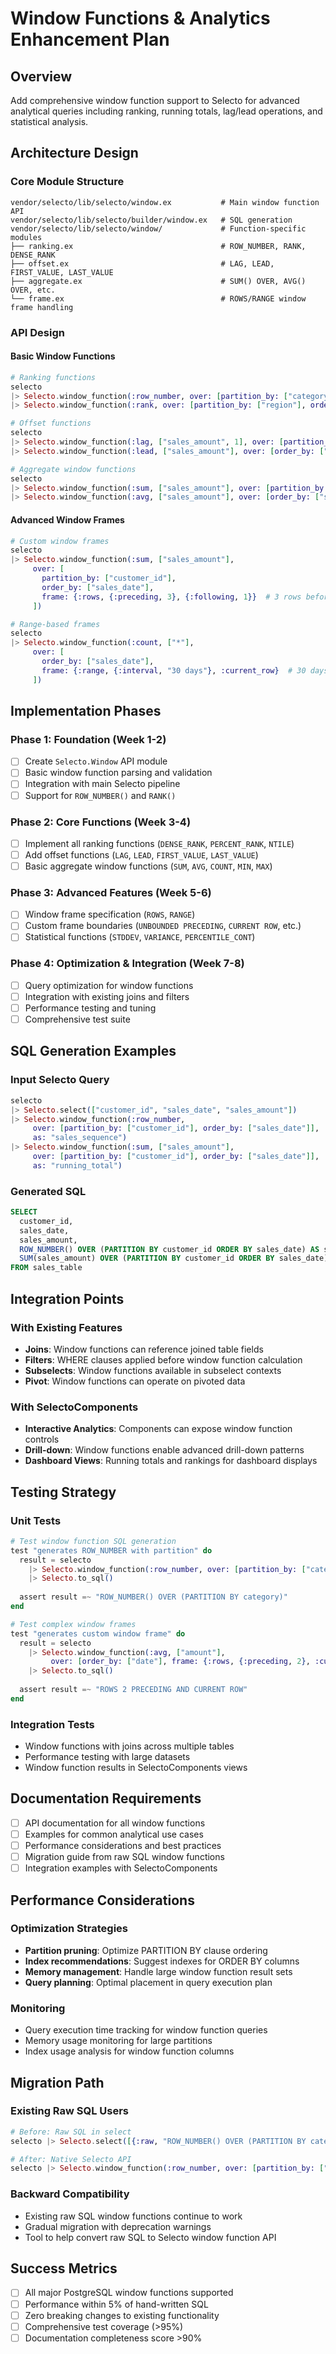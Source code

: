 # Window Functions & Analytics Enhancement Plan

## Overview

Add comprehensive window function support to Selecto for advanced analytical queries including ranking, running totals, lag/lead operations, and statistical analysis.

## Architecture Design

### Core Module Structure
```
vendor/selecto/lib/selecto/window.ex           # Main window function API
vendor/selecto/lib/selecto/builder/window.ex   # SQL generation
vendor/selecto/lib/selecto/window/             # Function-specific modules
├── ranking.ex                                 # ROW_NUMBER, RANK, DENSE_RANK
├── offset.ex                                  # LAG, LEAD, FIRST_VALUE, LAST_VALUE  
├── aggregate.ex                               # SUM() OVER, AVG() OVER, etc.
└── frame.ex                                   # ROWS/RANGE window frame handling
```

### API Design

#### Basic Window Functions
```elixir
# Ranking functions
selecto
|> Selecto.window_function(:row_number, over: [partition_by: ["category"], order_by: ["sales_date"]])
|> Selecto.window_function(:rank, over: [partition_by: ["region"], order_by: [{"total_sales", :desc}]])

# Offset functions  
selecto
|> Selecto.window_function(:lag, ["sales_amount", 1], over: [partition_by: ["customer_id"], order_by: ["sales_date"]])
|> Selecto.window_function(:lead, ["sales_amount"], over: [order_by: ["sales_date"]], as: "next_month_sales")

# Aggregate window functions
selecto  
|> Selecto.window_function(:sum, ["sales_amount"], over: [partition_by: ["region"], order_by: ["sales_date"]])
|> Selecto.window_function(:avg, ["sales_amount"], over: [order_by: ["sales_date"], frame: {:rows, :unbounded_preceding, :current_row}])
```

#### Advanced Window Frames
```elixir
# Custom window frames
selecto
|> Selecto.window_function(:sum, ["sales_amount"], 
     over: [
       partition_by: ["customer_id"],
       order_by: ["sales_date"],
       frame: {:rows, {:preceding, 3}, {:following, 1}}  # 3 rows before to 1 row after
     ])

# Range-based frames
selecto  
|> Selecto.window_function(:count, ["*"],
     over: [
       order_by: ["sales_date"], 
       frame: {:range, {:interval, "30 days"}, :current_row}  # 30 days preceding
     ])
```

## Implementation Phases

### Phase 1: Foundation (Week 1-2)
- [ ] Create `Selecto.Window` API module
- [ ] Basic window function parsing and validation
- [ ] Integration with main Selecto pipeline
- [ ] Support for `ROW_NUMBER()` and `RANK()`

### Phase 2: Core Functions (Week 3-4) 
- [ ] Implement all ranking functions (`DENSE_RANK`, `PERCENT_RANK`, `NTILE`)
- [ ] Add offset functions (`LAG`, `LEAD`, `FIRST_VALUE`, `LAST_VALUE`)
- [ ] Basic aggregate window functions (`SUM`, `AVG`, `COUNT`, `MIN`, `MAX`)

### Phase 3: Advanced Features (Week 5-6)
- [ ] Window frame specification (`ROWS`, `RANGE`)
- [ ] Custom frame boundaries (`UNBOUNDED PRECEDING`, `CURRENT ROW`, etc.)
- [ ] Statistical functions (`STDDEV`, `VARIANCE`, `PERCENTILE_CONT`)

### Phase 4: Optimization & Integration (Week 7-8)
- [ ] Query optimization for window functions
- [ ] Integration with existing joins and filters  
- [ ] Performance testing and tuning
- [ ] Comprehensive test suite

## SQL Generation Examples

### Input Selecto Query
```elixir
selecto
|> Selecto.select(["customer_id", "sales_date", "sales_amount"])
|> Selecto.window_function(:row_number, 
     over: [partition_by: ["customer_id"], order_by: ["sales_date"]], 
     as: "sales_sequence")
|> Selecto.window_function(:sum, ["sales_amount"],
     over: [partition_by: ["customer_id"], order_by: ["sales_date"]], 
     as: "running_total")
```

### Generated SQL
```sql
SELECT 
  customer_id,
  sales_date, 
  sales_amount,
  ROW_NUMBER() OVER (PARTITION BY customer_id ORDER BY sales_date) AS sales_sequence,
  SUM(sales_amount) OVER (PARTITION BY customer_id ORDER BY sales_date) AS running_total
FROM sales_table
```

## Integration Points

### With Existing Features
- **Joins**: Window functions can reference joined table fields
- **Filters**: WHERE clauses applied before window function calculation  
- **Subselects**: Window functions available in subselect contexts
- **Pivot**: Window functions can operate on pivoted data

### With SelectoComponents
- **Interactive Analytics**: Components can expose window function controls
- **Drill-down**: Window functions enable advanced drill-down patterns
- **Dashboard Views**: Running totals and rankings for dashboard displays

## Testing Strategy

### Unit Tests
```elixir
# Test window function SQL generation
test "generates ROW_NUMBER with partition" do
  result = selecto
    |> Selecto.window_function(:row_number, over: [partition_by: ["category"]])
    |> Selecto.to_sql()
    
  assert result =~ "ROW_NUMBER() OVER (PARTITION BY category)"
end

# Test complex window frames
test "generates custom window frame" do 
  result = selecto
    |> Selecto.window_function(:avg, ["amount"], 
         over: [order_by: ["date"], frame: {:rows, {:preceding, 2}, :current_row}])
    |> Selecto.to_sql()
    
  assert result =~ "ROWS 2 PRECEDING AND CURRENT ROW"
end
```

### Integration Tests
- Window functions with joins across multiple tables
- Performance testing with large datasets
- Window function results in SelectoComponents views

## Documentation Requirements

- [ ] API documentation for all window functions
- [ ] Examples for common analytical use cases  
- [ ] Performance considerations and best practices
- [ ] Migration guide from raw SQL window functions
- [ ] Integration examples with SelectoComponents

## Performance Considerations

### Optimization Strategies
- **Partition pruning**: Optimize PARTITION BY clause ordering
- **Index recommendations**: Suggest indexes for ORDER BY columns
- **Memory management**: Handle large window function result sets
- **Query planning**: Optimal placement in query execution plan

### Monitoring
- Query execution time tracking for window function queries
- Memory usage monitoring for large partitions
- Index usage analysis for window function columns

## Migration Path

### Existing Raw SQL Users
```elixir
# Before: Raw SQL in select
selecto |> Selecto.select([{:raw, "ROW_NUMBER() OVER (PARTITION BY category ORDER BY date)"}])

# After: Native Selecto API  
selecto |> Selecto.window_function(:row_number, over: [partition_by: ["category"], order_by: ["date"]])
```

### Backward Compatibility
- Existing raw SQL window functions continue to work
- Gradual migration with deprecation warnings
- Tool to help convert raw SQL to Selecto window function API

## Success Metrics

- [ ] All major PostgreSQL window functions supported
- [ ] Performance within 5% of hand-written SQL  
- [ ] Zero breaking changes to existing functionality
- [ ] Comprehensive test coverage (>95%)
- [ ] Documentation completeness score >90%